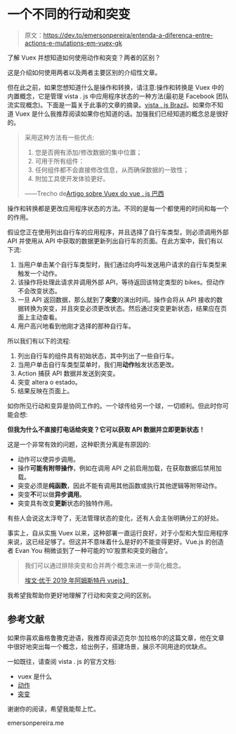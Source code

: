 # 一个不同的行动和突变

> 原文：<https://dev.to/emersonpereira/entenda-a-diferenca-entre-actions-e-mutations-em-vuex-gk>

了解 Vuex 并想知道如何使用动作和突变？两者的区别？

这是介绍如何使用两者以及两者主要区别的介绍性文章。

但在此之前，如果您想知道什么是操作和转换，请注意:操作和转换是 Vuex 中的内置概念，它是管理 vista . js 中应用程序状态的一种方法(最初是 Facebook 团队流实现概念)。下面是一篇关于此事的文章的摘录。[vista . js Brazil](http://vuejs-brasil.com.br/)。如果你不知道 Vuex 是什么我推荐阅读如果你也知道的话。加强我们已经知道的概念总是很好的。

> 采用这种方法有一些优点:
> 
> 1.  您是否拥有添加/修改数据的集中位置；
> 2.  可用于所有组件：
> 3.  任何组件都不会直接修改信息，从而确保数据的一致性；
> 4.  附加工具使开发体验更好。
> 
> ――Trecho de[Artigo sobre Vuex do vue . js 巴西](http://vuejs-brasil.com.br/vuex/)

操作和转换都是更改应用程序状态的方法。不同的是每一个都使用的时间和每一个的作用。

假设您正在使用列出自行车的应用程序，并且选择了自行车类型，则必须调用外部 API 并使用从 API 中获取的数据更新列出自行车的页面。在此方案中，我们有以下流:

1.  当用户单击某个自行车类型时，我们通过向呼叫发送用户请求的自行车类型来触发一个动作。
2.  该操作将处理此请求并调用外部 API，等待返回该特定类型的 bikes。但动作不会改变状态。
3.  一旦 API 返回数据，那么就到了**突变**的演出时间。操作会将从 API 接收的数据转换为突变，并且突变必须更改状态。然后通过突变更新状态，结果应在页面上主动查看。
4.  用户高兴地看到他刚才选择的那种自行车。

所以我们有以下的流程:

1.  列出自行车的组件具有初始状态，其中列出了一些自行车。
2.  当用户单击自行车类型菜单时，我们用**动作**触发状态更改。
3.  Action 捕获 API 数据并发送到突变。
4.  突变 altera o estado。
5.  结果反映在页面上。

如你所见行动和变异是协同工作的。一个球传给另一个球，一切顺利。但此时你可能会想:

**但我为什么不直接打电话给突变？它可以获取 API 数据并立即更新状态！**

这是一个非常有效的问题，这种职责分离是有原因的:

*   动作可以使异步调用。
*   操作**可能有附带操作**，例如在调用 API 之前启用加载，在获取数据后禁用加载。
*   突变必须是**纯函数**，因此不能有调用其他函数或执行其他逻辑等附带动作。
*   突变**不**可以做**异步调用**。
*   突变具有改变**更新**状态的独特作用。

有些人会说这太浮夸了，无法管理状态的变化，还有人会主张明确分工的好处。

事实上，自从实施 Vuex 以来，这种部署一直运行良好，对于小型和大型应用程序来说，这已经足够了。但这并不意味着什么是好的不能变得更好。Vue.js 的创造者 Evan You 稍微谈到了一种可能的‘t0’股票和突变的融合’。

> 我们可以通过排除突变和合并两个概念来进一步简化概念。
> 
> [埃文·优于 2019 年阿姆斯特丹 vuejs】](https://youtu.be/zB3HOejXqwk)

我希望我帮助你更好地理解了行动和突变之间的区别。

## 参考文献

如果你喜欢盎格鲁撒克逊语，我推荐阅读迈克尔·加拉格尔的这篇文章，他在文章中很好地突出每一个概念，给出例子，搭建场景，展示不同用途的优缺点。

一如既往，请查阅 vista . js 的官方文档:

*   vuex 是什么
*   [动作](https://vuex.vuejs.org/guide/actions.html)
*   [突变](https://vuex.vuejs.org/guide/mutations.html)

谢谢你的阅读，希望我能帮上忙。

emersonpereira.me